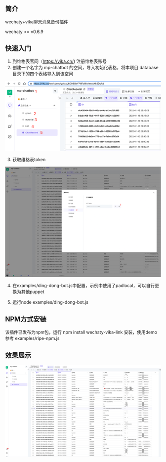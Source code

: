 ## 简介

wechaty+vika聊天消息备份插件

wechaty <= v0.6.9

## 快速入门

1. 到维格表官网（https://vika.cn/) 注册维格表账号
2. 创建一个名字为 mp-chatbot 的空间，导入初始化表格，将本项目 database 目录下的四个表格导入到该空间

![vika](./doc/images/vika.png)

3. 获取维格表token

![vika](./doc/images/vika_token.png)

4. 在examples/ding-dong-bot.js中配置，示例中使用了padlocal，可以自行更换为其他puppet

5. 运行node examples/ding-dong-bot.js

## NPM方式安装

该插件已发布为npm包，运行 npm install wechaty-vika-link 安装，使用demo参考 examples/ripe-npm.js

## 效果展示

![vika](./doc/images/demo.png)
